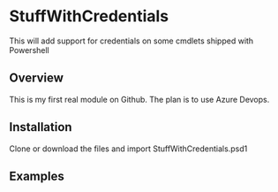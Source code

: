 # StuffWithCredentials

This will add support for credentials on some cmdlets shipped with Powershell

## Overview

This is my first real module on Github. The plan is to use Azure Devops.

## Installation

Clone or download the files and import StuffWithCredentials.psd1

## Examples

